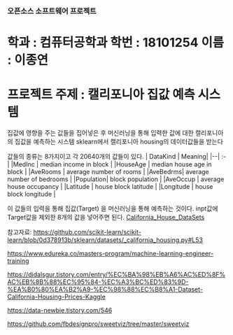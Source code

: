 ### 오픈소스 소프트웨어 프로젝트

# 학과 : 컴퓨터공학과 학번 : 18101254 이름 : 이종연

# 프로젝트 주제 : 캘리포니아 집값 예측 시스템

집값에 영향을 주는 값들을 집어넣은 후 머신러닝을 통해 입력한 값에 대한 캘리포니아의 집값을 예측하는 시스템
sklearn에서 캘리포니아 housing의 데이터값들을 받는다

값들의 종류는 8가지이고 각 20640개의 값들이 있다.
| DataKind | Meaning|
|--| :- |
|MedInc | median income in block |
|HouseAge | median house age in block | 
|AveRooms | average number of rooms |
|AveBedrms| average number of bedrooms |
|Population| block population |
|AveOccup | average house occupancy | 
|Latitude | house block latitude | 
|Longitude  | house block longitude |


이 값들의 입력을 통해 집값(Target) 을 머신러닝을 통해 예측하는 것이다.
inpt값에 Target값을 제외한 8개의 값을 넣어주면 된다.
[California_House_DataSets](./report.html)

참고자료:
https://github.com/scikit-learn/scikit-learn/blob/0d378913b/sklearn/datasets/_california_housing.py#L53

https://www.edureka.co/masters-program/machine-learning-engineer-training

https://didalsgur.tistory.com/entry/%EC%BA%98%EB%A6%AC%ED%8F%AC%EB%8B%88%EC%95%84-%EC%A3%BC%ED%83%9D-%EA%B0%80%EA%B2%A9-%EC%98%88%EC%B8%A1-Dataset-California-Housing-Prices-Kaggle

https://data-newbie.tistory.com/546

https://github.com/fbdesignpro/sweetviz/tree/master/sweetviz
